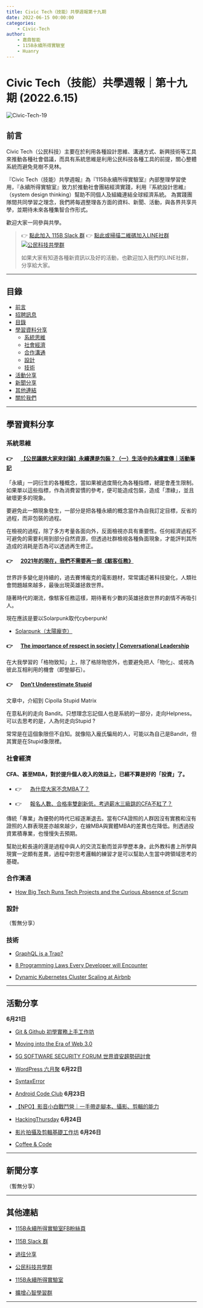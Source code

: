 ```yaml
---
title: Civic Tech（技能）共學週報第十九期
date: 2022-06-15 00:00:00
categories:
	- Civic-Tech
author:
	- 嘉鼎智能
	- 115B永續所得實驗室
	- Huanry
---
```

# Civic Tech（技能）共學週報｜第十九期 (2022.6.15)

![Civic-Tech-19](/img/ct/19.png)

## 前言

Civic Tech（公民科技）主要在於利用各種設計思維、溝通方式、新興技術等工具來推動各種社會倡議，而具有系統思維是利用公民科技各種工具的前提，關心整體系統而避免見樹不見林。

『Civic Tech（技能）共學週報』為『115B永續所得實驗室』內部整理學習使用，『永續所得實驗室』致力於推動社會團結經濟實踐，利用『系統設計思維』（system design thinking）幫助不同個人及組織連結全球經濟系統。
為實踐團隊間共同學習之理念，我們將每週整理各方面的資料、新聞、活動，與各界共享共學，並期待未來各種集智合作形式。

歡迎大家一同參與共學。

>👉  [點此加入 115B Slack 群](https://bit.ly/Slack115b)
>👉  [點此或掃描二維碼加入LINE社群](https://line.me/ti/g2/Dj4AkbdDsY6o4D_CdDUB6Q)
>[![公民科技共學群](/img/產品共學群.jpg)](https://line.me/ti/g2/Dj4AkbdDsY6o4D_CdDUB6Q)
>
>如果大家有知道各種新資訊以及好的活動，也歡迎加入我們的LINE社群，分享給大家。

---
## 目錄
- [前言](#前言)
- [招聘訊息](#招聘訊息)
- [目錄](#目錄)
- [學習資料分享](#學習資料分享)
	- [系統思維](#系統思維)
	- [社會經濟](#社會經濟)
	- [合作溝通](#合作溝通)
	- [設計](#設計)
	- [技術](#技術)
- [活動分享](#活動分享)
- [新聞分享](#新聞分享)
- [其他連結](#其他連結)
- [關於我們](#關於我們)

---
## 學習資料分享
### 系統思維

#### 👉 &emsp; [【公民議題大家來討論】永續還是包裝？（一）生活中的永續宣傳｜活動筆記](https://bit.ly/3tDlibj)

「永續」一詞衍生的各種概念，當如果被過度簡化為各種指標，總是會產生限制。如果單以這些指標，作為消費習慣的參考，便可能造成包裝，造成「漂綠」，並且破壞更多的現象。

要避免此一類現象發生，一部分是把各種永續的概念當作為自我訂定目標，反省的過程，而非包裝的過程。

在檢視的過程，除了多方考量各面向外，反面檢視亦具有重要性。任何經濟過程不可避免的需要利用到部分自然資源，但透過社群檢視各種負面現象，才能評判其所造成的消耗是否為可以透過再生修正。

#### 👉 &emsp; [2021年的現在，我們不需要再一部《駭客任務》](https://medium.com/vive-%E5%BE%8C%E6%B5%AA%E6%BD%AE/2021%E5%B9%B4%E7%9A%84%E7%8F%BE%E5%9C%A8-%E6%88%91%E5%80%91%E4%B8%8D%E9%9C%80%E8%A6%81%E5%86%8D%E4%B8%80%E9%83%A8-%E9%A7%AD%E5%AE%A2%E4%BB%BB%E5%8B%99-c1ee69252603)

世界許多變化是持續的，過去賽博龐克的電影題材，常常講述著科技變化，人類社會問題越來越多，最後出現英雄拯救世界。

隨著時代的潮流，像駭客任務這樣，期待著有少數的英雄拯救世界的劇情不再吸引人。

現在應該是要以Solarpunk取代cyberpunk!

- [Solarpunk（太陽龐克）](https://zh.m.wikipedia.org/zh-tw/%E5%A4%AA%E9%99%BD%E9%BE%90%E5%85%8B)


#### 👉 &emsp; [The importance of respect in society | Conversational Leadership](https://conversational-leadership.net/quotation/importance-of-respect-in-society/)

在大我學習的「格物致知」上，除了格除物慾外，也要避免把人「物化」、或視為彼此互相利用的機會（即墊腳石）。

#### 👉 &emsp; [Don’t Underestimate Stupid](https://medium.com/@profgalloway/dont-underestimate-stupid-452600854e30)

文章中，介紹到 Cipolla Stupid Matrix

在意私利的走向 Bandit。只想理念忘記個人也是系統的一部分，走向Helpness。可以去思考的是，人為何走向Stupid ? 

常常是在這個象限但不自知。就像陷入龐氏騙局的人，可能以為自己是Bandit，但其實是在Stupid象限裡。

### 社會經濟

#### CFA、甚至MBA，對於提升個人收入的效益上，已經不算是好的「投資」了。

- 👉 &emsp; [為什麼大家不念MBA了？](https://www.cw.com.tw/article/5078911)

- 👉 &emsp; [報名人數、合格率雙創新低，考過薪水三級跳的CFA不紅了？](https://www.cw.com.tw/article/5121474)

傳統「專業」為優勢的時代已經逐漸退去。當有CFA證照的人群因沒有實務和沒有證照的人群表現差亦越來越少，在線MBA與實體MBA的差異也在降低。則透過投資累積專業，也慢慢失去預期。

幫助比較長遠的還是過程中與人的交流互動而並非學歷本身。此外教科書上所學與現實一定頗有差異，過程中對思考邏輯的練習才是可以幫助人生當中跨領域思考的基礎。

### 合作溝通

- [How Big Tech Runs Tech Projects and the Curious Absence of Scrum](https://blog.pragmaticengineer.com/project-management-at-big-tech/)

### 設計

（暫無分享）

### 技術

- [GraphQL is a Trap?](https://xuorig.medium.com/graphql-is-a-trap-e83ca380aa8f)

- [8 Programming Laws Every Developer will Encounter](https://levelup.gitconnected.com/8-programming-laws-every-developer-will-encounter-a46f0c25f7af)

- [Dynamic Kubernetes Cluster Scaling at Airbnb](https://medium.com/airbnb-engineering/dynamic-kubernetes-cluster-scaling-at-airbnb-d79ae3afa132)

---
## 活動分享

**6月21日**
- [Git & Github 初學實務上手工作坊](https://www.accupass.com/event/2205050446591506204651)

- [Moving into the Era of Web 3.0](https://www.accupass.com/event/2206060918252120459696)

- [5G SOFTWARE SECURITY FORUM 世界資安趨勢研討會](https://www.businessweekly.com.tw/Activity/Form/Signup/PROD000014494)

- [WordPress 六月聚](https://www.meetup.com/Taoyuan-WordPress-Meetup/events/286351285/)
**6月22日**
- [SyntaxError](https://www.meetup.com/pythonhug/events/286306149/)

- [Android Code Club](https://www.meetup.com/Taiwan-Android-Developer-Study-Group/events/286306130/)
**6月23日**
- [【NPO】影音小白戰鬥營｜一手帶走腳本、攝影、剪輯的能力](https://www.accupass.com/event/2205300219283557787580)

- [HackingThursday](https://www.meetup.com/hackingthursday/events/286329610/)
**6月24日**
- [影片拍攝及剪輯基礎工作坊](https://www.accupass.com/event/2206100601582017443058)
**6月26日**
- [Coffee & Code](https://www.meetup.com/Innovate-Taiwan/events/286520660/)

---
## 新聞分享

（暫無分享）

---
## 其他連結

- [115B永續所得實驗室FB粉絲頁](https://www.facebook.com/%E6%B0%B8%E7%BA%8C%E6%89%80%E5%BE%97%E5%AF%A6%E9%A9%97%E5%AE%A4-102916798609139)

- [115B Slack 群](https://bit.ly/Slack115b)

- [過往分享](/categories/Civic-Tech)

- [公民科技共學群](https://line.me/ti/g2/Dj4AkbdDsY6o4D_CdDUB6Q?utm_source=invitation&utm_medium=link_copy&utm_campaign=default)

- [115B永續所得實驗室](https://line.me/ti/g2/asPFU-0w4o9MIRSBdb4gtg?utm_source=invitation&utm_medium=link_copy&utm_campaign=default)

- [擴增心智學習群](https://line.me/ti/g2/asPFU-0w4o9MIRSBdb4gtg?utm_source=invitation&utm_medium=link_copy&utm_campaign=default)

---